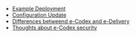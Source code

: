 

- [Example Deployment](example_deployment.ad)
- [Configuration Update](configuration_update.ad)
- [Differences betweend e-Codex and e-Delivery](differences_edelivery_ecodex.ad)
- [Thoughts about e-Codex security](ecodex_security.ad)
